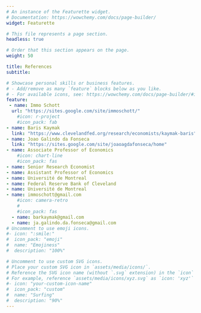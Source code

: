 ```yaml
---
# An instance of the Featurette widget.
# Documentation: https://wowchemy.com/docs/page-builder/
widget: Featurette

# This file represents a page section.
headless: true

# Order that this section appears on the page.
weight: 50

title: References
subtitle:

# Showcase personal skills or business features.
# - Add/remove as many `feature` blocks below as you like.
# - For available icons, see: https://wowchemy.com/docs/page-builder/#icons
feature:
 - name: Immo Schott
  url: "https://sites.google.com/site/immoschott/"
    #icon: r-project
    #icon_pack: fab
- name: Baris Kaymak
  link: "https://www.clevelandfed.org/research/economists/kaymak-baris"
- name: Joao Galindo da Fonseca
  link: "https://sites.google.com/site/joaoagdafonseca/home"
- name: Associate Professor of Economics
    #icon: chart-line
    #icon_pack: fas
- name: Senior Research Economist
- name: Assistant Professor of Economics
- name: Université de Montreal
- name: Federal Reserve Bank of Cleveland
- name: Université de Montreal
- name: immoschott@gmail.com
    #icon: camera-retro
    #
    #icon_pack: fas
  - name: barkaymak@gmail.com
  - name: ja.galindo.da.fonseca@gmail.com
# Uncomment to use emoji icons.
#- icon: ":smile:"
#  icon_pack: "emoji"
#  name: "Emojiness"
#  description: "100%"

# Uncomment to use custom SVG icons.
# Place your custom SVG icon in `assets/media/icons/`.
# Reference the SVG icon name (without `.svg` extension) in the `icon` field.
# For example, reference `assets/media/icons/xyz.svg` as `icon: 'xyz'`
#- icon: "your-custom-icon-name"
#  icon_pack: "custom"
#  name: "Surfing"
#  description: "90%"
---
```

